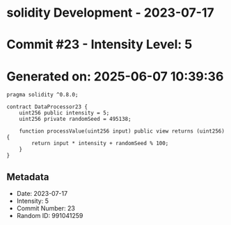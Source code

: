 ﻿# solidity Development - 2023-07-17
# Commit #23 - Intensity Level: 5
# Generated on: 2025-06-07 10:39:36
```solidity
pragma solidity ^0.8.0;

contract DataProcessor23 {
    uint256 public intensity = 5;
    uint256 private randomSeed = 495138;

    function processValue(uint256 input) public view returns (uint256) {
        return input * intensity + randomSeed % 100;
    }
}
```
## Metadata
- Date: 2023-07-17
- Intensity: 5
- Commit Number: 23
- Random ID: 991041259
